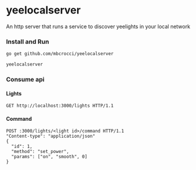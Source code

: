# yeelocalserver
An http server that runs a service to discover yeelights in your local network

### Install and Run
```bash
go get github.com/mbcrocci/yeelocalserver

yeelocalserver
```

### Consume api
#### Lights
```http
GET http://localhost:3000/lights HTTP/1.1
```

#### Command
```http
POST :3000/lights/<light id>/command HTTP/1.1
"Content-type": "application/json"
{
  "id": 1,
  "method": "set_power",
  "params": ["on", "smooth", 0]
}
```
